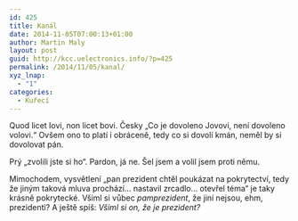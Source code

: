 ```yaml
---
id: 425
title: Kanál
date: 2014-11-05T07:00:13+01:00
author: Martin Maly
layout: post
guid: http://kcc.uelectronics.info/?p=425
permalink: /2014/11/05/kanal/
xyz_lnap:
  - "1"
categories:
  - Kuřecí
---
```

Quod licet Iovi, non licet bovi. Česky &#8222;Co je dovoleno Jovovi, není dovoleno volovi.&#8220; Ovšem ono to platí i obráceně, tedy co si dovolí kmán, neměl by si dovolovat pán.

Prý &#8222;zvolili jste si ho&#8220;. Pardon, já ne. Šel jsem a volil jsem proti němu.

Mimochodem, vysvětlení &#8222;pan prezident chtěl poukázat na pokrytectví, tedy že jiným taková mluva prochází&#8230; nastavil zrcadlo&#8230; otevřel téma&#8220; je taky krásně pokrytecké. Všiml si vůbec _pamprezident_, že jiní nejsou, ehm, prezidenti? A ještě spíš: _Všiml si on, že je prezident?_